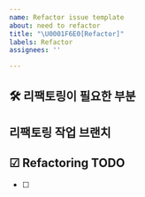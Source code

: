 ```yaml
---
name: Refactor issue template
about: need to refactor
title: "\U0001F6E0️[Refactor]"
labels: Refactor
assignees: ''

---
```


## 🛠️ 리팩토링이 필요한 부분

## 리팩토링 작업 브랜치

## ☑ Refactoring TODO
- [ ]
